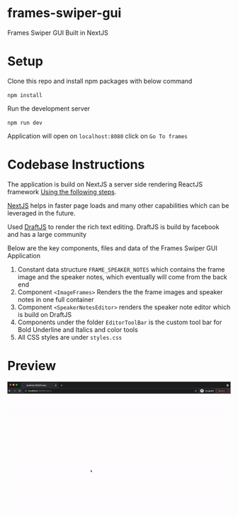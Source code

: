 # frames-swiper-gui
Frames Swiper GUI Built in NextJS

# Setup
Clone this repo and install npm packages with below command

`npm install`

Run the development server

`npm run dev`

Application will open on `localhost:8080` click on `Go To frames`


# Codebase Instructions
The application is build on NextJS a server side rendering ReactJS framework [Using the following steps](https://nextjs.org/docs).

[NextJS](https://medium.com/eincode/what-are-the-benefits-of-the-next-js-framework-7c5b083c8d23#:~:text=of%20your%20competitors.-,Benefits%20for%20Development,by%20using%20the%20image%20component) helps in faster page loads and many other capabilities which can be leveraged in the future.

Used [DraftJS](https://draftjs.org/docs/getting-started) to render the rich text editing. DraftJS is build by facebook and has a large community

Below are the key components, files and data of the Frames Swiper GUI Application
1. Constant data structure `FRAME_SPEAKER_NOTES` which contains the frame image and the speaker notes, which eventually will come from the back end
2. Component `<ImageFrames>` Renders the the frame images and speaker notes in one full container
3. Component `<SpeakerNotesEditor>` renders the speaker note editor which is build on DraftJS
4. Components under the folder `EditorToolBar` is the custom tool bar for Bold Underline and Italics and color tools
5. All CSS styles are under `styles.css`




# Preview

![Frame Swiper Preview](https://raw.githubusercontent.com/JSsquare/frames-swiper-gui/main/public/Frames_Swiper.gif)
